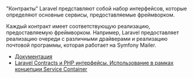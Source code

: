 "Контракты" Laravel представляют собой набор интерфейсов, которые определяют основные сервисы, 
предоставляемые фреймворком.

Каждый контракт имеет соответствующую реализацию, предоставляемую фреймворком. 
Например, Laravel предоставляет реализацию очереди с различными драйверами и реализацию почтовой программы, 
которая работает на Symfony Mailer.

[//]: # "materials"

- [Документация](https://laravel.com/docs/10.x/contracts)
- [Laravel Contracts и PHP интерфейсы. Использование в рамках концепции Service Container](https://youtu.be/ZaWMtZ-BeK4)

[//]: # "/materials"

